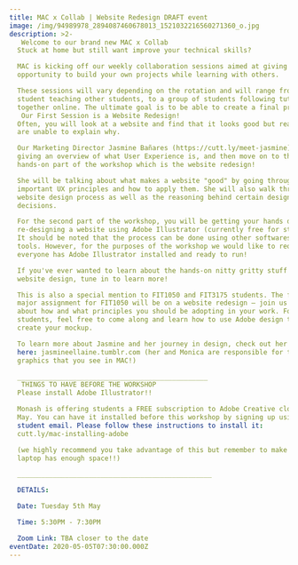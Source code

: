 ```yaml
---
title: MAC x Collab | Website Redesign DRAFT event
image: /img/94989978_2894087460678013_1521032216560271360_o.jpg
description: >2-
   Welcome to our brand new MAC x Collab 
  Stuck at home but still want improve your technical skills?

  MAC is kicking off our weekly collaboration sessions aimed at giving you the
  opportunity to build your own projects while learning with others.

  These sessions will vary depending on the rotation and will range from a
  student teaching other students, to a group of students following tutorials
  together online. The ultimate goal is to be able to create a final project!
   Our First Session is a Website Redesign! 
  Often, you will look at a website and find that it looks good but realise you
  are unable to explain why.

  Our Marketing Director Jasmine Bañares (https://cutt.ly/meet-jasmine) will be
  giving an overview of what User Experience is, and then move on to the
  hands-on part of the workshop which is the website redesign!

  She will be talking about what makes a website "good" by going through some
  important UX principles and how to apply them. She will also walk through the
  website design process as well as the reasoning behind certain design
  decisions.

  For the second part of the workshop, you will be getting your hands dirty by
  re-designing a website using Adobe Illustrator (currently free for students!).
  It should be noted that the process can be done using other softwares or
  tools. However, for the purposes of the workshop we would like to request that
  everyone has Adobe Illustrator installed and ready to run!

  If you've ever wanted to learn about the hands-on nitty gritty stuff in
  website design, tune in to learn more!

  This is also a special mention to FIT1050 and FIT3175 students. The first
  major assignment for FIT1050 will be on a website redesign – join us to learn
  about how and what principles you should be adopting in your work. For FIT3175
  students, feel free to come along and learn how to use Adobe design tools to
  create your mockup.

  To learn more about Jasmine and her journey in design, check out her portfolio
  here: jasmineellaine.tumblr.com (her and Monica are responsible for the
  graphics that you see in MAC!)

  ________________________________________________
   THINGS TO HAVE BEFORE THE WORKSHOP 
  Please install Adobe Illustrator!!

  Monash is offering students a FREE subscription to Adobe Creative cloud until
  May. You can have it installed before this workshop by signing up using your
  student email. Please follow these instructions to install it:
  cutt.ly/mac-installing-adobe

  (we highly recommend you take advantage of this but remember to make sure your
  laptop has enough space!!)

  _________________________________________________

  DETAILS:

  Date: Tuesday 5th May

  Time: 5:30PM - 7:30PM

  Zoom Link: TBA closer to the date
eventDate: 2020-05-05T07:30:00.000Z
---
```

